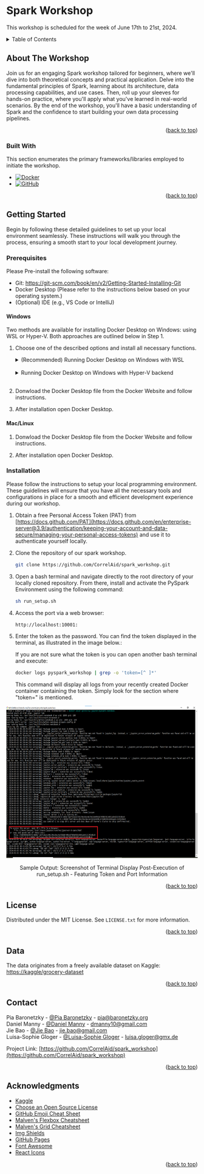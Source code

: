# Spark Workshop

This workshop is scheduled for the week of June 17th to 21st, 2024.

<!-- TABLE OF CONTENTS -->
<details>
  <summary>Table of Contents</summary>
  <ol>
    <li>
      <a href="#about-the-Workshop">About The Workshop</a>
      <ul>
        <li><a href="#built-with">Built With</a></li>
      </ul>
    </li>
    <li>
      <a href="#getting-started">Getting Started</a>
      <ul>
        <li><a href="#prerequisites">Prerequisites</a></li>
        <li><a href="#installation">Installation</a></li>
      </ul>
    </li>
    <li><a href="#license">License</a></li>
    <li><a href="#data">Data</a></li>
    <li><a href="#contact">Contact</a></li>
    <li><a href="#acknowledgments">Acknowledgments</a></li>
  </ol>
</details>

<!-- ABOUT THE Workshop -->
## About The Workshop

Join us for an engaging Spark workshop tailored for beginners, where we'll dive into both theoretical concepts and practical application. Delve into the fundamental principles of Spark, learning about its architecture, data processing capabilities, and use cases. Then, roll up your sleeves for hands-on practice, where you'll apply what you've learned in real-world scenarios. By the end of the workshop, you'll have a basic understanding of Spark and the confidence to start building your own data processing pipelines.

<p align="right">(<a href="#readme-top">back to top</a>)</p>

### Built With

This section enumerates the primary frameworks/libraries employed to initiate the workshop.

* [![Docker][Docker-shield]][Docker-url]
* [![GitHub][Github-shield]][Github-url]   


<p align="right">(<a href="#readme-top">back to top</a>)</p>

<!-- GETTING STARTED -->
## Getting Started

Begin by following these detailed guidelines to set up your local environment seamlessly. These instructions will walk you through the process, ensuring a smooth start to your local development journey.

### Prerequisites

Please Pre-install the following software:

- Git: https://git-scm.com/book/en/v2/Getting-Started-Installing-Git 
- Docker Desktop (Please refer to the instructions below based on your operating system.)
- (Optional) IDE (e.g., VS Code or IntelliJ)

#### Windows

Two methods are available for installing Docker Desktop on Windows: using WSL or Hyper-V. Both approaches are outlined below in Step 1.

1. Choose one of the described options and install all necessary functions.
    <br>
    <details>
    <summary>(Recommended) Running Docker Desktop on Windows with WSL</summary>

      Open Windows Powershell as Administrator and run the following commands:

      ```sh
      wsl --install
      ```
      The first time you launch a newly installed Linux distribution, a console window will open and you'll be asked to wait for files to de-compress and be stored on your machine.
      Once you have installed WSL, you will need to create a user account and password for your newly installed Linux distribution.

      > :warning: **Occasionally, Ubuntu installation may terminate unexpectedly, displaying an Error Code (e.g., Error code: Wsl/InstallDistro/E_UNEXPECTED). In such cases, you may need to enable Virtual Machine within your CPU Configurations in the BIOS or activate Virtual Environment in Windows Features!**

    </details>
    <br>

    <details>
    <summary>Running Docker Desktop on Windows with Hyper-V backend</summary>

      Open Windows Powershell as Administrator and run the following commands:
      ```sh
      Enable-WindowsOptionalFeature -Online -FeatureName Microsoft-Hyper-V -All
      Enable-WindowsOptionalFeature -Online -FeatureName Containers -All
      Enable-WindowsOptionalFeature -Online -FeatureName VirtualMachinePlatform -All
      ```
    </details>
    <br>

2. Donwload the Docker Desktop file from the Docker Website and follow instructions.

3. After installation open Docker Desktop.

#### Mac/Linux

1. Donwload the Docker Desktop file from the Docker Website and follow instructions. 

2. After installation open Docker Desktop.


### Installation

Please follow the instructions to setup your local programming environment. These guidelines will ensure that you have all the necessary tools and configurations in place for a smooth and efficient development experience during our workshop. 

1. Obtain a free Personal Access Token (PAT) from [https://docs.github.com/PAT](https://docs.github.com/en/enterprise-server@3.9/authentication/keeping-your-account-and-data-secure/managing-your-personal-access-tokens) and use it to authenticate yourself locally.
2. Clone the repository of our spark workshop.
   ```sh
   git clone https://github.com/CorrelAid/spark_workshop.git
   ```
3. Open a bash terminal and navigate directly to the root directory of your locally cloned repository. From there, install and activate the PySpark Environment using the following command:

    ```sh
    sh run_setup.sh
    ```
4. Access the port via a web browser:
  
    ```sh
    http://localhost:10001:
    ```

5. Enter the token as the password. You can find the token displayed in the terminal, as illustrated in the image below.:
    
    If you are not sure what the token is you can open another bash terminal and execute:
    
    ```sh
    docker logs pyspark_workshop | grep -o 'token=[^ ]*'
    ```
    
    This command will display all logs from your recently created Docker container containing the token. Simply look for the section where "token=" is mentioned.

  <div align="center">
  <a href="https://github.com/CorrelAid/spark_workshop/">
    <img src="images/bash_output_token.png" alt="bash" width="600" height="400">
  </a>
  <p align="center">
    Sample Output: Screenshot of Terminal Display Post-Execution of run_setup.sh - Featuring Token and Port Information
  </p>
  </div>
    
    

<p align="right">(<a href="#readme-top">back to top</a>)</p>

<!-- LICENSE -->
## License

Distributed under the MIT License. See `LICENSE.txt` for more information.

<p align="right">(<a href="#readme-top">back to top</a>)</p>


<!-- DATA -->
## Data 
The data originates from a freely available dataset on Kaggle:
[https://kaggle/grocery-dataset](https://www.kaggle.com/datasets/elvinrustam/grocery-dataset?resource=download)

<p align="right">(<a href="#readme-top">back to top</a>)</p>

<!-- CONTACT -->
## Contact

Pia Baronetzky - [@Pia Baronetzky](https://correlaid.slack.com/team/U012LQGV81K) - pia@baronetzky.org <br>
Daniel Manny - [@Daniel Manny](https://correlaid.slack.com/team/U013SMVNJJ1) - dmanny10@gmail.com<br>
Jie Bao - [@Jie Bao](https://correlaid.slack.com/team/U9L0H3J3Z) - jie.bao@gmail.com<br>
Luisa-Sophie Gloger - [@Luisa-Sophie Gloger](https://correlaid.slack.com/team/U06SBUAJ2HL) - luisa.gloger@gmx.de<br>

Project Link: [https://github.com/CorrelAid/spark_workshop](https://github.com/CorrelAid/spark_workshop)

<p align="right">(<a href="#readme-top">back to top</a>)</p>



<!-- ACKNOWLEDGMENTS -->
## Acknowledgments

* [Kaggle](https://www.kaggle.com)
* [Choose an Open Source License](https://choosealicense.com)
* [GitHub Emoji Cheat Sheet](https://www.webpagefx.com/tools/emoji-cheat-sheet)
* [Malven's Flexbox Cheatsheet](https://flexbox.malven.co/)
* [Malven's Grid Cheatsheet](https://grid.malven.co/)
* [Img Shields](https://shields.io)
* [GitHub Pages](https://pages.github.com)
* [Font Awesome](https://fontawesome.com)
* [React Icons](https://react-icons.github.io/react-icons/search)

<p align="right">(<a href="#readme-top">back to top</a>)</p>

<!-- MARKDOWN LINKS & IMAGES -->
<!-- https://www.markdownguide.org/basic-syntax/#reference-style-links -->
[Docker-shield]: https://img.shields.io/badge/Docker-2CA5E0?style=for-the-badge&logo=docker&logoColor=white
[Docker-url]:https://www.docker.com/#build
[Github-shield]:https://img.shields.io/badge/GitHub-100000?style=for-the-badge&logo=github&logoColor=white
[Github-url]:https://github.com/    